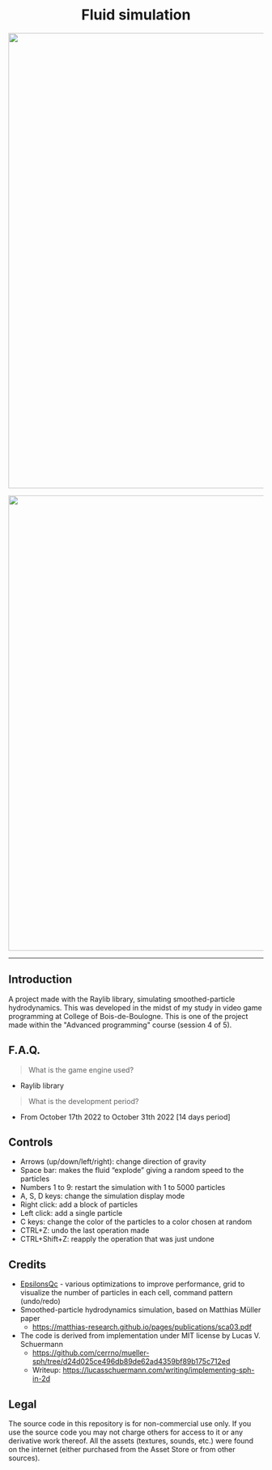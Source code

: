 <h1 align="center">Fluid simulation</h1>
<p align="center"><img width="900" src="https://user-images.githubusercontent.com/11299907/221718841-5fa9d242-86d8-4c1c-9524-0eb4682f571c.png"></p>
<p align="center"><img width="900" src="https://user-images.githubusercontent.com/11299907/221718852-ce843645-f9f1-4b34-afac-a57206360f63.png"></p>

---

## Introduction
A project made with the Raylib library, simulating smoothed-particle hydrodynamics. This was developed in the midst of my study in video game programming at College of Bois-de-Boulogne. This is one of the project made within the "Advanced programming" course (session 4 of 5).

## F.A.Q.

> What is the game engine used?
- Raylib library

> What is the development period?
- From October 17th 2022 to October 31th 2022 [14 days period]

## Controls
- Arrows (up/down/left/right): change direction of gravity
- Space bar: makes the fluid “explode” giving a random speed to the particles
- Numbers 1 to 9: restart the simulation with 1 to 5000 particles
- A, S, D keys: change the simulation display mode
- Right click: add a block of particles
- Left click: add a single particle
- C keys: change the color of the particles to a color chosen at random
- CTRL+Z: undo the last operation made
- CTRL+Shift+Z: reapply the operation that was just undone

## Credits
- [EpsilonsQc](https://github.com/EpsilonsQc) - various optimizations to improve performance, grid to visualize the number of particles in each cell, command pattern (undo/redo)
- Smoothed-particle hydrodynamics simulation, based on Matthias Müller paper
  - https://matthias-research.github.io/pages/publications/sca03.pdf
- The code is derived from implementation under MIT license by Lucas V. Schuermann
  - https://github.com/cerrno/mueller-sph/tree/d24d025ce496db89de62ad4359bf89b175c712ed
  - Writeup: https://lucasschuermann.com/writing/implementing-sph-in-2d

## Legal
The source code in this repository is for non-commercial use only. If you use the source code you may not charge others for access to it or any derivative work thereof. All the assets (textures, sounds, etc.) were found on the internet (either purchased from the Asset Store or from other sources).
